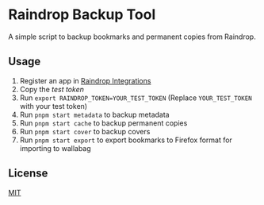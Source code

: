 Raindrop Backup Tool
====================

A simple script to backup bookmarks and permanent copies from Raindrop.

## Usage

1. Register an app in [Raindrop Integrations](https://app.raindrop.io/settings/integrations)
2. Copy the *test token*
3. Run `export RAINDROP_TOKEN=YOUR_TEST_TOKEN` (Replace `YOUR_TEST_TOKEN` with your test token)
4. Run `pnpm start metadata` to backup metadata
5. Run `pnpm start cache` to backup permanent copies
6. Run `pnpm start cover` to backup covers
6. Run `pnpm start export` to export bookmarks to Firefox format for importing to wallabag

## License

[MIT](LICENSE)